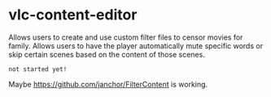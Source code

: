 # vlc-content-editor
Allows users to create and use custom filter files to censor movies for family. Allows users to have the player automatically mute specific words or skip certain scenes based on the content of those scenes.

```not started yet!```

Maybe https://github.com/janchor/FilterContent is working.
